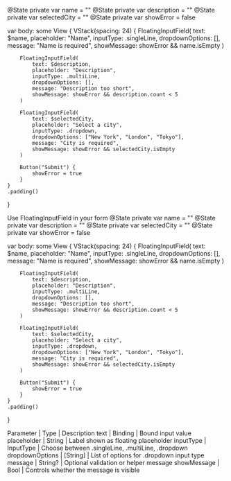 @State private var name = ""
@State private var description = ""
@State private var selectedCity = ""
@State private var showError = false

var body: some View {
    VStack(spacing: 24) {
        FloatingInputField(
            text: $name,
            placeholder: "Name",
            inputType: .singleLine,
            dropdownOptions: [],
            message: "Name is required",
            showMessage: showError && name.isEmpty
        )

        FloatingInputField(
            text: $description,
            placeholder: "Description",
            inputType: .multiLine,
            dropdownOptions: [],
            message: "Description too short",
            showMessage: showError && description.count < 5
        )

        FloatingInputField(
            text: $selectedCity,
            placeholder: "Select a city",
            inputType: .dropdown,
            dropdownOptions: ["New York", "London", "Tokyo"],
            message: "City is required",
            showMessage: showError && selectedCity.isEmpty
        )

        Button("Submit") {
            showError = true
        }
    }
    .padding()
}

Use FloatingInputField in your form
@State private var name = ""
@State private var description = ""
@State private var selectedCity = ""
@State private var showError = false

var body: some View {
    VStack(spacing: 24) {
        FloatingInputField(
            text: $name,
            placeholder: "Name",
            inputType: .singleLine,
            dropdownOptions: [],
            message: "Name is required",
            showMessage: showError && name.isEmpty
        )

        FloatingInputField(
            text: $description,
            placeholder: "Description",
            inputType: .multiLine,
            dropdownOptions: [],
            message: "Description too short",
            showMessage: showError && description.count < 5
        )

        FloatingInputField(
            text: $selectedCity,
            placeholder: "Select a city",
            inputType: .dropdown,
            dropdownOptions: ["New York", "London", "Tokyo"],
            message: "City is required",
            showMessage: showError && selectedCity.isEmpty
        )

        Button("Submit") {
            showError = true
        }
    }
    .padding()
}

Parameter | Type | Description
text | Binding<String> | Bound input value
placeholder | String | Label shown as floating placeholder
inputType | InputType | Choose between .singleLine, .multiLine, .dropdown
dropdownOptions | [String] | List of options for .dropdown input type
message | String? | Optional validation or helper message
showMessage | Bool | Controls whether the message is visible
